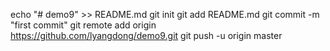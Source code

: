 echo "# demo9" >> README.md
git init
git add README.md
git commit -m "first commit"
git remote add origin https://github.com/lyangdong/demo9.git
git push -u origin master
